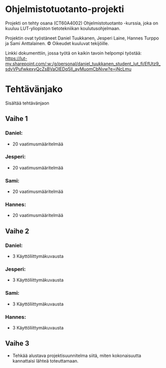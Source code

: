 # Ohjelmistotuotanto-projekti
Projekti on tehty osana (CT60A4002) Ohjelmistotuotanto -kurssia, joka on kuuluu LUT-yliopiston tietotekniikan koulutusohjelmaan.

Projektin ovat työstäneet Daniel Tuukkanen, Jesperi Laine, Hannes Turppo ja Sami Anttalainen. © Oikeudet kuuluvat tekijöille.

Linkki dokumenttiin, jossa työtä on kaikin tavoin helpompi työstää:
https://lut-my.sharepoint.com/:w:/g/personal/daniel_tuukkanen_student_lut_fi/EfUtz9_sdvVPufwkexyQcZsBVaOlEDq5II_ayMuomCbNvw?e=jNcLmu

# Tehtävänjako
Sisältää tehtävänjaon

## Vaihe 1
### Daniel:
* 20 vaatimusmääritelmää
### Jesperi:
* 20 vaatimusmääritelmää
### Sami:
* 20 vaatimusmääritelmää
### Hannes:
* 20 vaatimusmääritelmää

## Vaihe 2
### Daniel:
* 3 Käyttöliittymäkuvausta
### Jesperi:
* 3 Käyttöliittymäkuvausta
### Sami:
* 3 Käyttöliittymäkuvausta
### Hannes:
* 3 Käyttöliittymäkuvausta

## Vaihe 3
* Tehkää alustava projektisuunnitelma siitä, miten kokonaisuutta kannattaisi lähteä toteuttamaan.
